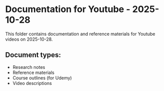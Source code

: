 # Documentation for Youtube - 2025-10-28

This folder contains documentation and reference materials for Youtube videos on 2025-10-28.

## Document types:
- Research notes
- Reference materials
- Course outlines (for Udemy)
- Video descriptions
